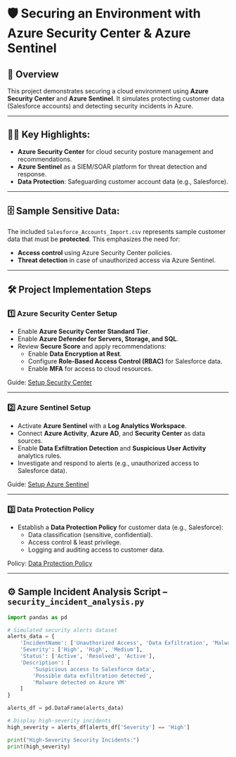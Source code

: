 # 🛡️ Securing an Environment with Azure Security Center & Azure Sentinel

## 📄 Overview
This project demonstrates securing a cloud environment using **Azure Security Center** and **Azure Sentinel**. It simulates protecting customer data (Salesforce accounts) and detecting security incidents in Azure.

---

## 🧑‍💻 Key Highlights:
- **Azure Security Center** for cloud security posture management and recommendations.
- **Azure Sentinel** as a SIEM/SOAR platform for threat detection and response.
- **Data Protection**: Safeguarding customer account data (e.g., Salesforce).

---

## 🗄️ Sample Sensitive Data:
The included `Salesforce_Accounts_Import.csv` represents sample customer data that must be **protected**. This emphasizes the need for:
- **Access control** using Azure Security Center policies.
- **Threat detection** in case of unauthorized access via Azure Sentinel.

---

## 🛠️ Project Implementation Steps

### 1️⃣ **Azure Security Center Setup**
- Enable **Azure Security Center Standard Tier**.
- Enable **Azure Defender for Servers, Storage, and SQL**.
- Review **Secure Score** and apply recommendations:
  - Enable **Data Encryption at Rest**.
  - Configure **Role-Based Access Control (RBAC)** for Salesforce data.
  - Enable **MFA** for access to cloud resources.

Guide: [Setup Security Center](setup_security_center.md)

---

### 2️⃣ **Azure Sentinel Setup**
- Activate **Azure Sentinel** with a **Log Analytics Workspace**.
- Connect **Azure Activity**, **Azure AD**, and **Security Center** as data sources.
- Enable **Data Exfiltration Detection** and **Suspicious User Activity** analytics rules.
- Investigate and respond to alerts (e.g., unauthorized access to Salesforce data).

Guide: [Setup Azure Sentinel](setup_azure_sentinel.md)

---

### 3️⃣ **Data Protection Policy**
- Establish a **Data Protection Policy** for customer data (e.g., Salesforce):
  - Data classification (sensitive, confidential).
  - Access control & least privilege.
  - Logging and auditing access to customer data.

Policy: [Data Protection Policy](data_protection_policy.md)

---

## ⚙️ Sample Incident Analysis Script – `security_incident_analysis.py`
```python
import pandas as pd

# Simulated security alerts dataset
alerts_data = {
    'IncidentName': ['Unauthorized Access', 'Data Exfiltration', 'Malware on VM'],
    'Severity': ['High', 'High', 'Medium'],
    'Status': ['Active', 'Resolved', 'Active'],
    'Description': [
        'Suspicious access to Salesforce data',
        'Possible data exfiltration detected',
        'Malware detected on Azure VM'
    ]
}

alerts_df = pd.DataFrame(alerts_data)

# Display high-severity incidents
high_severity = alerts_df[alerts_df['Severity'] == 'High']

print("High-Severity Security Incidents:")
print(high_severity)
